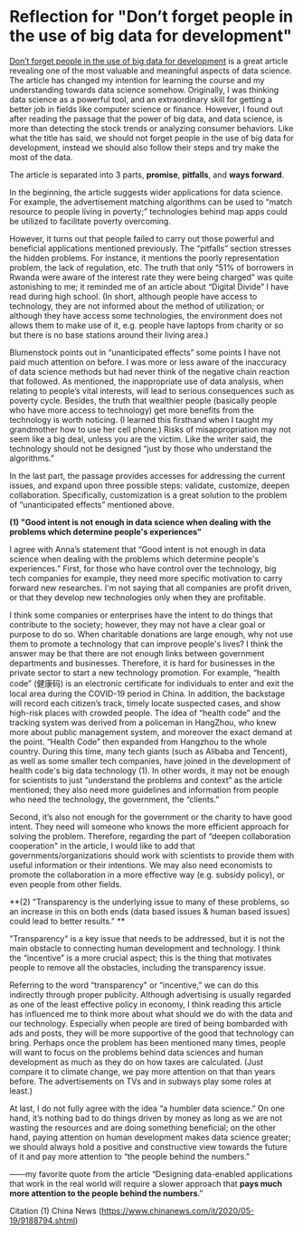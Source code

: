 # Reflection for "Don’t forget people in the use of big data for development" 

[Don’t forget people in the use of big data for development](https://www.nature.com/articles/d41586-018-06215-5) is a great article revealing one of the most valuable and meaningful aspects of data science. The article has changed my intention for learning the course and my understanding towards data science somehow. Originally, I was thinking data science as a powerful tool, and an extraordinary skill for getting a better job in fields like computer science or finance. However, I found out after reading the passage that the power of big data, and data science, is more than detecting the stock trends or analyzing consumer behaviors. Like what the title has said, we should not forget people in the use of big data for development, instead we should also follow their steps and try make the most of the data.

The article is separated into 3 parts, **promise**, **pitfalls**, and **ways forward**. 

In the beginning, the article suggests wider applications for data science. For example, the advertisement matching algorithms can be used to “match resource to people living in poverty;” technologies behind map apps could be utilized to facilitate poverty overcoming. 

However, it turns out that people failed to carry out those powerful and beneficial applications mentioned previously. The “pitfalls” section stresses the hidden problems. For instance, it mentions the poorly representation problem, the lack of regulation, etc. The truth that only “51% of borrowers in Rwanda were aware of the interest rate they were being charged” was quite astonishing to me; it reminded me of an article about “Digital Divide” I have read during high school. (In short, although people have access to technology, they are not informed about the method of utilization; or although they have access some technologies, the environment does not allows them to make use of it, e.g. people have laptops from charity or so but there is no base stations around their living area.) 

Blumenstock points out in “unanticipated effects” some points I have not paid much attention on before. I was more or less aware of the inaccuracy of data science methods but had never think of the negative chain reaction that followed. As mentioned, the inappropriate use of data analysis, when relating to people’s vital interests, will lead to serious consequences such as poverty cycle. Besides, the truth that wealthier people (basically people who have more access to technology) get more benefits from the technology is worth noticing. (I learned this firsthand when I taught my grandmother how to use her cell phone.) Risks of misappropriation may not seem like a big deal, unless you are the victim. Like the writer said, the technology should not be designed “just by those who understand the algorithms.”

In the last part, the passage provides accesses for addressing the current issues, and expand upon three possible steps: validate, customize, deepen collaboration. Specifically, customization is a great solution to the problem of  “unanticipated effects” mentioned above.

**(1) "Good intent is not enough in data science when dealing with the problems which determine people's experiences"**

I agree with Anna’s statement that “Good intent is not enough in data science when dealing with the problems which determine people's experiences.” First, for those who have control over the technology, big tech companies for example, they need more specific motivation to carry forward new researches. I'm not saying that all companies are profit driven, or that they develop new technologies only when they are profitable. 

I think some companies or enterprises have the intent to do things that contribute to the society; however, they may not have a clear goal or purpose to do so. When charitable donations are large enough, why not use them to promote a technology that can improve people's lives? I think the answer may be that there are not enough links between government departments and businesses. Therefore, it is hard for businesses in the private sector to start a new technology promotion. For example, “health code” (健康码) is an electronic certificate for individuals to enter and exit the local area during the COVID-19 period in China. In addition, the backstage will record each citizen’s track, timely locate suspected cases, and show high-risk places with crowded people. The idea of “health code” and the tracking system was derived from a policeman in HangZhou, who knew more about public management system, and moreover the exact demand at the point. “Health Code” then expanded from Hangzhou to the whole country. During this time, many tech giants (such as Alibaba and Tencent), as well as some smaller tech companies, have joined in the development of health code's big data technology (1). In other words, it may not be enough for scientists to just “understand the problems and context” as the article mentioned; they also need more guidelines and information from people who need the technology, the government, the “clients.” 

Second, it’s also not enough for the government or the charity to have good intent. They need will someone who knows the more efficient approach for solving the problem. Therefore, regarding the part of “deepen collaboration cooperation" in the article, I would like to add that governments/organizations should work with scientists to provide them with useful information or their intentions. We may also need economists to promote the collaboration in a more effective way (e.g. subsidy policy), or even people from other fields.

**(2) "Transparency is the underlying issue to many of these problems, so an increase in this on both ends (data based issues & human based issues) could lead to better results." **

"Transparency" is a key issue that needs to be addressed, but it is not the main obstacle to connecting human development and technology. I think the “incentive” is a more crucial aspect; this is the thing that motivates people to remove all the obstacles, including the transparency issue. 

Referring to the word “transparency" or “incentive,” we can do this indirectly through proper publicity. Although advertising is usually regarded as one of the least effective policy in economy, I think reading this article has influenced me to think more about what should we do with the data and our technology. Especially when people are tired of being bombarded with ads and posts, they will be more supportive of the good that technology can bring. Perhaps once the problem has been mentioned many times, people will want to focus on the problems behind data sciences and human development as much as they do on how taxes are calculated. (Just compare it to climate change, we pay more attention on that than years before. The advertisements on TVs and in subways play some roles at least.)

At last, I do not fully agree with the idea “a humbler data science.” On one hand, it’s nothing bad to do things driven by money as long as we are not wasting the resources and are doing something beneficial; on the other hand, paying attention on human development makes data science greater; we should always hold a positive and constructive view towards the future of it and pay more attention to “the people behind the numbers.”

——my favorite quote from the article “Designing data-enabled applications that work in the real world will require a slower approach that **pays much more attention to the people behind the numbers**.”

Citation
(1) China News (https://www.chinanews.com/it/2020/05-19/9188794.shtml)
